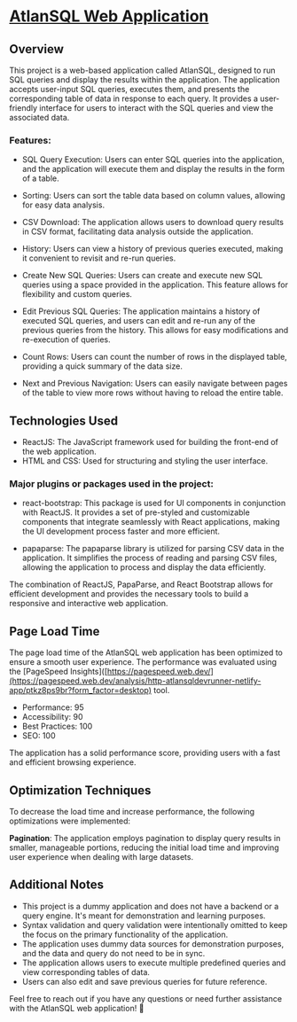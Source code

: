 # [AtlanSQL Web Application](https://atlansqldevrunner.netlify.app/)

## Overview

This project is a web-based application called AtlanSQL, designed to run SQL queries and display the results within the application. The application accepts user-input SQL queries, executes them, and presents the corresponding table of data in response to each query. It provides a user-friendly interface for users to interact with the SQL queries and view the associated data.

### Features:
- SQL Query Execution: Users can enter SQL queries into the application, and the application will execute them and display the results in the form of a table.

- Sorting: Users can sort the table data based on column values, allowing for easy data analysis.

- CSV Download: The application allows users to download query results in CSV format, facilitating data analysis outside the application.

- History: Users can view a history of previous queries executed, making it convenient to revisit and re-run queries.

- Create New SQL Queries: Users can create and execute new SQL queries using a space provided in the application. This feature allows for flexibility and custom queries.

- Edit Previous SQL Queries: The application maintains a history of executed SQL queries, and users can edit and re-run any of the previous queries from the history. This allows for easy modifications and re-execution of queries.

- Count Rows: Users can count the number of rows in the displayed table, providing a quick summary of the data size.

- Next and Previous Navigation: Users can easily navigate between pages of the table to view more rows without having to reload the entire table.

## Technologies Used

- ReactJS: The JavaScript framework used for building the front-end of the web application.
- HTML and CSS: Used for structuring and styling the user interface.

### Major plugins or packages used in the project:

- react-bootstrap: This package is used for UI components in conjunction with ReactJS. It provides a set of pre-styled and customizable components that integrate seamlessly with React applications, making the UI development process faster and more efficient.

- papaparse: The papaparse library is utilized for parsing CSV data in the application. It simplifies the process of reading and parsing CSV files, allowing the application to process and display the data efficiently.

The combination of ReactJS, PapaParse, and React Bootstrap allows for efficient development and provides the necessary tools to build a responsive and interactive web application.

## Page Load Time

The page load time of the AtlanSQL web application has been optimized to ensure a smooth user experience. The performance was evaluated using the [PageSpeed Insights]([https://pagespeed.web.dev/](https://pagespeed.web.dev/analysis/http-atlansqldevrunner-netlify-app/ptkz8ps9br?form_factor=desktop) tool.

- Performance: 95
- Accessibility: 90
- Best Practices: 100
- SEO: 100

The application has a solid performance score, providing users with a fast and efficient browsing experience.

## Optimization Techniques

To decrease the load time and increase performance, the following optimizations were implemented:

**Pagination**: The application employs pagination to display query results in smaller, manageable portions, reducing the initial load time and improving user experience when dealing with large datasets.

## Additional Notes

- This project is a dummy application and does not have a backend or a query engine. It's meant for demonstration and learning purposes.
- Syntax validation and query validation were intentionally omitted to keep the focus on the primary functionality of the application.
- The application uses dummy data sources for demonstration purposes, and the data and query do not need to be in sync.
- The application allows users to execute multiple predefined queries and view corresponding tables of data.
- Users can also edit and save previous queries for future reference.

Feel free to reach out if you have any questions or need further assistance with the AtlanSQL web application! 🚀
